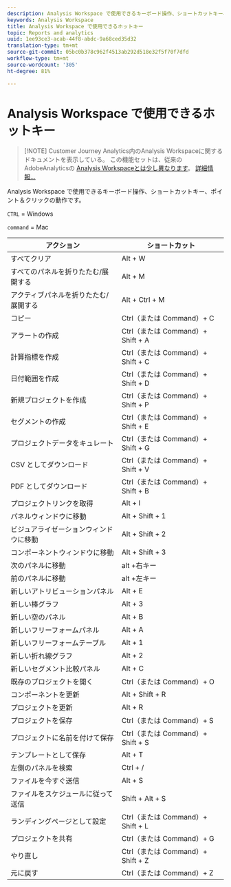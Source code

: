 ```yaml
---
description: Analysis Workspace で使用できるキーボード操作、ショートカットキー、ポイント＆クリックの動作です。
keywords: Analysis Workspace
title: Analysis Workspace で使用できるホットキー
topic: Reports and analytics
uuid: 1ee93ce3-acab-44f8-abdc-9a68ced35d32
translation-type: tm+mt
source-git-commit: 05bc0b378c962f4513ab292d518e32f5f70f7dfd
workflow-type: tm+mt
source-wordcount: '305'
ht-degree: 81%

---
```



# Analysis Workspace で使用できるホットキー

>[!NOTE] Customer Journey Analytics内のAnalysis Workspaceに関するドキュメントを表示している。 この機能セットは、従来のAdobeAnalyticsの [Analysis Workspaceとは少し異なります](https://docs.adobe.com/content/help/ja-JP/analytics/analyze/analysis-workspace/home.html)。 [詳細情報...](/help/getting-started/cja-aa.md)

Analysis Workspace で使用できるキーボード操作、ショートカットキー、ポイント＆クリックの動作です。

`CTRL` = Windows

`command` = Mac

| アクション | ショートカット |
|---|---|
| すべてクリア | Alt + W |
| すべてのパネルを折りたたむ/展開する | Alt + M |
| アクティブパネルを折りたたむ/展開する | Alt + Ctrl + M |
| コピー | Ctrl（または Command）+ C |
| アラートの作成 | Ctrl（または Command）+ Shift + A |
| 計算指標を作成 | Ctrl（または Command）+ Shift + C |
| 日付範囲を作成 | Ctrl（または Command）+ Shift + D |
| 新規プロジェクトを作成 | Ctrl（または Command）+ Shift + P |
| セグメントの作成 | Ctrl（または Command）+ Shift + E |
| プロジェクトデータをキュレート | Ctrl（または Command）+ Shift + G |
| CSV としてダウンロード | Ctrl（または Command）+ Shift + V |
| PDF としてダウンロード | Ctrl（または Command）+ Shift + B |
| プロジェクトリンクを取得 | Alt + l |
| パネルウィンドウに移動 | Alt + Shift + 1 |
| ビジュアライゼーションウィンドウに移動 | Alt + Shift + 2 |
| コンポーネントウィンドウに移動 | Alt + Shift + 3 |
| 次のパネルに移動 | alt +右キー |
| 前のパネルに移動 | alt +左キー |
| 新しいアトリビューションパネル | Alt + E |
| 新しい棒グラフ | Alt + 3 |
| 新しい空のパネル | Alt + B |
| 新しいフリーフォームパネル | Alt + A |
| 新しいフリーフォームテーブル | Alt + 1 |
| 新しい折れ線グラフ | Alt + 2 |
| 新しいセグメント比較パネル | Alt + C |
| 既存のプロジェクトを開く | Ctrl（または Command）+ O |
| コンポーネントを更新 | Alt + Shift + R |
| プロジェクトを更新 | Alt + R |
| プロジェクトを保存 | Ctrl（または Command）+ S |
| プロジェクトに名前を付けて保存 | Ctrl（または Command）+ Shift + S |
| テンプレートとして保存 | Alt + T |
| 左側のパネルを検索 | Ctrl + / |
| ファイルを今すぐ送信 | Alt + S |
| ファイルをスケジュールに従って送信 | Shift + Alt + S |
| ランディングページとして設定 | Ctrl（または Command）+ Shift + L |
| プロジェクトを共有 | Ctrl（または Command）+ G |
| やり直し | Ctrl（または Command）+ Shift + Z |
| 元に戻す | Ctrl（または Command）+ Z |
